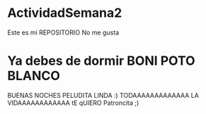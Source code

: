 # ActividadSemana2
<html> Este es mí REPOSITORIO
<head> No me gusta </head>
<body>
<h1>Ya debes de dormir BONI POTO BLANCO</h1>
BUENAS NOCHES PELUDITA LINDA :) TODAAAAAAAAAAAAA LA VIDAAAAAAAAAAAA tE
<body> qUIERO Patroncita ;)
</html>